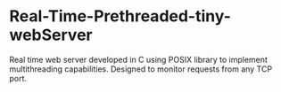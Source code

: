 # Real-Time-Prethreaded-tiny-webServer
Real time web server developed in C using POSIX library to implement
multithreading capabilities. Designed to monitor requests from any TCP
port.
